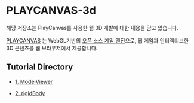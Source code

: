# PLAYCANVAS-3d

해당 저장소는 PlayCanvas를 사용한 웹 3D 개발에 대한 내용을 담고 있습니다.

[PLAYCANVAS](https://playcanvas.com) 는 WebGL기반의 [오픈 소스 게임 엔진](https://github.com/playcanvas/engine)으로, 웹 게임과 인터랙티브한 3D 콘텐츠를 웹 브라우저에서 제공합니다.



## Tutorial  Directory
- [1. ModelViewer](https://playcanv.as/b/e8c0b298)

- [2. rigidBody](https://playcanv.as/p/qI7U7DbG/) 
